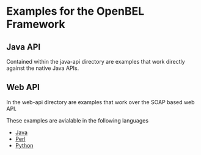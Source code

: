 Examples for the OpenBEL Framework
==========================

## Java API
Contained within the java-api directory are examples that work directly against the native Java APIs.


## Web API
  In the web-api directory are examples that work over the SOAP based web API.

These examples are avialable in the following languages
* [Java](openbel-framework-examples/web-api/java)
* [Perl](openbel-framework-examples/web-api/perl)
* [Python](openbel-framework-examples/web-api/python)